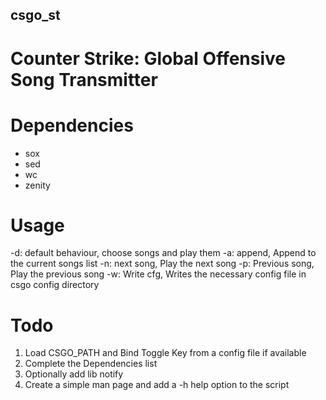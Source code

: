 ## csgo_st
# Counter Strike: Global Offensive Song Transmitter

# Dependencies

* sox
* sed
* wc
* zenity


# Usage

-d: default behaviour, choose songs and play them
-a: append, Append to the current songs list
-n: next song, Play the next song 
-p: Previous song, Play the previous song 
-w: Write cfg, Writes the necessary config file in csgo config directory

# Todo
1. Load CSGO_PATH and Bind Toggle Key from a config file if available
2. Complete the Dependencies list 
3. Optionally add lib notify
4. Create a simple man page and add a -h help option to the script

